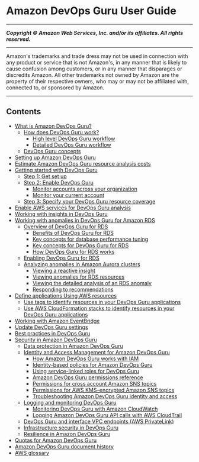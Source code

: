 # Amazon DevOps Guru User Guide

-----
*****Copyright &copy; Amazon Web Services, Inc. and/or its affiliates. All rights reserved.*****

-----
Amazon's trademarks and trade dress may not be used in 
     connection with any product or service that is not Amazon's, 
     in any manner that is likely to cause confusion among customers, 
     or in any manner that disparages or discredits Amazon. All other 
     trademarks not owned by Amazon are the property of their respective
     owners, who may or may not be affiliated with, connected to, or 
     sponsored by Amazon.

-----
## Contents
+ [What is Amazon DevOps Guru?](welcome.md)
   + [How does DevOps Guru work?](how-it-works.md)
      + [High level DevOps Guru workflow](high-level-workflow.md)
      + [Detailed DevOps Guru workflow](detailed-workflow.md)
   + [DevOps Guru concepts](concepts.md)
+ [Setting up Amazon DevOps Guru](setting-up.md)
+ [Estimate Amazon DevOps Guru resource analysis costs](cost-estimate.md)
+ [Getting started with DevOps Guru](getting-started.md)
   + [Step 1: Get set up](get-set-up.md)
   + [Step 2: Enable DevOps Guru](getting-started-enable-service.md)
      + [Monitor accounts across your organization](getting-started-multi-account.md)
      + [Monitor your current account](getting-started-single-account.md)
   + [Step 3: Specify your DevOps Guru resource coverage](choose-coverage.md)
+ [Enable AWS services for DevOps Guru analysis](enable-services-for-devops-guru.md)
+ [Working with insights in DevOps Guru](working-with-insights.md)
+ [Working with anomalies in DevOps Guru for Amazon RDS](working-with-rds.md)
   + [Overview of DevOps Guru for RDS](working-with-rds.overview.md)
      + [Benefits of DevOps Guru for RDS](working-with-rds.overview.benefits.md)
      + [Key concepts for database performance tuning](working-with-rds.overview.tuning.md)
      + [Key concepts for DevOps Guru for RDS](working-with-rds.overview.definitions.md)
      + [How DevOps Guru for RDS works](working-with-rds.overview.how-it-works.md)
   + [Enabling DevOps Guru for RDS](working-with-rds.enabling.md)
   + [Analyzing anomalies in Amazon Aurora clusters](working-with-rds.analyzing.md)
      + [Viewing a reactive insight](working-with-rds.analyzing.insights.md)
      + [Viewing anomalies for RDS resources](working-with-rds.analyzing.metrics.md)
      + [Viewing the detailed analysis of an RDS anomaly](working-with-rds.analyzing.details.md)
      + [Responding to recommendations](working-with-rds.analyzing.recommend.md)
+ [Define applications Using AWS resources](working-with-resource-collections.md)
   + [Use tags to identify resources in your DevOps Guru applications](working-with-resource-tags.md)
   + [Use AWS CloudFormation stacks to identify resources in your DevOps Guru applications](working-with-cfn-stacks.md)
+ [Working with Amazon EventBridge](working-with-eventbridge.md)
+ [Update DevOps Guru settings](update-settings.md)
+ [Best practices in DevOps Guru](best-practices.md)
+ [Security in Amazon DevOps Guru](security.md)
   + [Data protection in Amazon DevOps Guru](data-protection.md)
   + [Identity and Access Management for Amazon DevOps Guru](security-iam.md)
      + [How Amazon DevOps Guru works with IAM](security_iam_service-with-iam.md)
      + [Identity-based policies for Amazon DevOps Guru](security_iam_id-based-policy-examples.md)
      + [Using service-linked roles for DevOps Guru](using-service-linked-roles.md)
      + [Amazon DevOps Guru permissions reference](auth-and-access-control-permissions-reference.md)
      + [Permissions for cross account Amazon SNS topics](sns-required-permissions.md)
      + [Permissions for AWS KMS–encrypted Amazon SNS topics](sns-kms-permissions.md)
      + [Troubleshooting Amazon DevOps Guru identity and access](security_iam_troubleshoot.md)
   + [Logging and monitoring DevOps Guru](monitoring-overview.md)
      + [Monitoring DevOps Guru with Amazon CloudWatch](monitoring-cloudwatch.md)
      + [Logging Amazon DevOps Guru API calls with AWS CloudTrail](logging-using-cloudtrail.md)
   + [DevOps Guru and interface VPC endpoints (AWS PrivateLink)](vpc-interface-endpoints.md)
   + [Infrastructure security in DevOps Guru](infrastructure-security.md)
   + [Resilience in Amazon DevOps Guru](disaster-recovery-resiliency.md)
+ [Quotas for Amazon DevOps Guru](quotas.md)
+ [Amazon DevOps Guru document history](doc-history.md)
+ [AWS glossary](glossary.md)